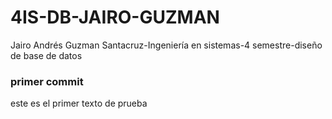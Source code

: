 # 4IS-DB-JAIRO-GUZMAN
Jairo Andrés Guzman Santacruz-Ingeniería en sistemas-4 semestre-diseño de base de datos
### primer commit
este es el primer texto de prueba
